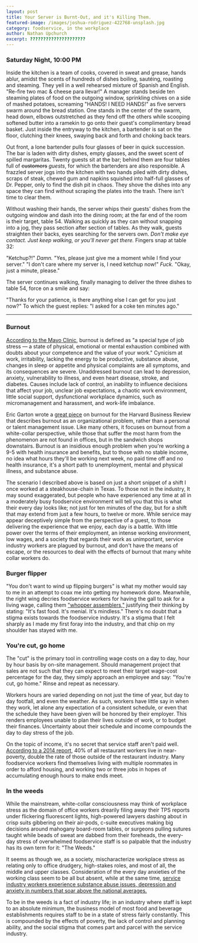 ```yaml
---
layout: post
title: Your Server is Burnt-Out, and it's Killing Them.
featured-image: /images/joshua-rodriguez-422768-unsplash.jpg
category: foodservice, in the workplace
author: Nathan Upchurch
excerpt: ?????????????????????
---
```

### Saturday Night, 10:00 PM

Inside the kitchen is a team of cooks, covered in sweat and grease, hands ablur, amidst the scents of hundreds of dishes boiling, sautéing, roasting and steaming. They yell in a well rehearsed mixture of Spanish and English. "Re-fire two mac & cheese para llevar!"  A manager stands beside ten steaming plates of food on the outgoing window, sprinkling chives on a side of mashed potatoes, screaming "HANDS! I NEED HANDS!" as five servers swarm around the bread station. One stands in the center of the swarm, head down, elbows outstretched as they fend off the others while scooping softened butter into a ramekin to go onto their guest's complimentary bread basket. Just inside the entryway to the kitchen, a bartender is sat on the floor, clutching their knees, swaying back and forth and choking back tears. 

Out front, a lone bartender pulls four glasses of beer in quick succession. The bar is laden with dirty dishes, empty glasses, and the sweet scent of spilled margaritas. Twenty guests sit at the bar; behind them are four tables full of ~~customers~~ *guests*, for which the bartenders are also responsible. A frazzled server jogs into the kitchen with two hands piled with dirty dishes, scraps of steak, chewed gum and napkins squished into half-full glasses of Dr. Pepper, only to find the dish pit in chaos. They shove the dishes into any space they can find without scraping the plates into the trash. There isn't time to clear them. 

Without washing their hands, the server whips their guests' dishes from the outgoing window and dash into the dining room; at the far end of the room is their target, table 54. Walking as quickly as they can without snapping into a jog, they pass section after section of tables. As they walk, guests straighten their backs, eyes searching for the servers own. *Don't make eye contact. Just keep walking, or you'll never get there.* Fingers snap at table 32:

"Ketchup?!" 
*Damn.*
"Yes, please just give me a moment while I find your server."
"I don't care where my server is, I need ketchup now!"
*Fuck.*
"Okay, just a minute, please."

The server continues walking, finally managing to deliver the three dishes to table 54, force on a smile and say: 

"Thanks for your patience, is there anything else I can get for you just now?" To which the guest replies: "I asked for a coke ten minutes ago."

---

### Burnout

[According to the Mayo Clinic](https://www.mayoclinic.org/healthy-lifestyle/adult-health/in-depth/burnout/art-20046642), burnout is defined as "a special type of job stress — a state of physical, emotional or mental exhaustion combined with doubts about your competence and the value of your work." Cynicism at work, irritability, lacking the energy to be productive, substance abuse, changes in sleep or appetite and physical complaints are all symptoms, and its consequences are severe. Unaddressed burnout can lead to  depression, anxiety, vulnerability to illness, and even heart disease, stroke, and diabetes. Causes include lack of control, an inability to influence decisions that affect your job, unclear job expectations, a chaotic work environment, little social support, dysfunctional workplace dynamics, such as micromanagement and harassment, and work-life imbalance. 

Eric Garton wrote a [great piece](https://hbr.org/2017/04/employee-burnout-is-a-problem-with-the-company-not-the-person) on burnout for the Harvard Business Review that describes burnout as an organizational problem, rather than a personal or talent management issue. Like many others, it focuses on burnout from a white-collar perspective, while those that suffer the most harm from the phenomenon are not found in offices, but in the sandwich shops downstairs. Burnout is an insidious enough problem when you're working a 9-5 with health insurance and benefits, but to those with no stable income, no idea what hours they'll be working next week, no paid time off and no health insurance, it's a short path to unemployment, mental and physical illness, and substance abuse.

The scenario I described above is based on just a short snippet of a shift I once worked at a steakhouse-chain in Texas. To those not in the industry, It may sound exaggerated, but people who have experienced any time at all in a moderately busy foodservice environment will tell you that this is what their every day looks like; not just for ten minutes of the day, but for a shift that may extend from just a few hours, to twelve or more. While service may appear deceptively simple from the perspective of a guest, to those delivering the experience that we enjoy, each day is a battle. With little power over the terms of their employment, an intense working environment, low wages, and a society that regards their work as unimportant, service industry workers are plagued by burnout, and don't have the means of escape, or the resources to deal with the effects of burnout that many white collar workers do.

### Burger flipper

"You don't want to wind up flipping burgers" is what my mother would say to me in an attempt to coax me into getting my homework done. Meanwhile, the right wing decries foodservice workers for having the gall to ask for a living wage, calling them ["whopper assemblers,"](https://www.theblaze.com/contributions/fast-food-workers-you-dont-deserve-15-an-hour-to-flip-burgers-and-thats-ok)  justifying their thinking by stating: "It's fast food. It's menial. It's mindless." There's no doubt that a stigma exists towards the foodservice industry. It's a stigma that I felt sharply as I made my first foray into the industry, and that chip on my shoulder has stayed with me. 

### You're cut, go home

The "cut" is the primary tool in controlling wage costs on a day to day, hour by hour basis by on-site management. Should management project that sales are not such that they can expect to meet their target wage-cost percentage for the day, they simply approach an employee and say: "You're cut, go home." Rinse and repeat as necessary.

Workers hours are varied depending on not just the time of year, but day to day footfall, and even the weather. As such, workers have little say in when they work, let alone any expectation of a consistent schedule, or even that the schedule they have been given will be honored by their employer. This renders employees unable to plan their lives outside of work, or to budget their finances. Uncertainty about their schedule and income compounds the day to day stress of the job. 

On the topic of income, it's no secret that service staff aren't paid well. [According to a 2014 report](https://www.epi.org/publication/restaurant-workers/), 40% of all restaurant workers live in near-poverty, double the rate of those outside of the restaurant industry.  Many foodservice workers find themselves living with multiple roommates in order to afford housing, and working two or three jobs in hopes of accumulating enough hours to make ends meet. 



### In the weeds

While the mainstream, white-collar consciousness may think of workplace stress as the domain of office workers drearily filing away their TPS reports under flickering fluorescent lights, high-powered lawyers dashing about in crisp suits gibbering on their air-pods, c-suite executives making big decisions around mahogany board-room tables, or surgeons pulling sutures taught while beads of sweat are dabbed from their foreheads, the every-day stress of overwhelmed foodservice staff is so palpable that the industry has its own term for it: "The Weeds."

It seems as though we, as a society, mischaracterize workplace stress as relating only to office drudgery, high-stakes roles, and most of all, the middle and upper classes. Consideration of the every day anxieties of the working class seem to be all but absent, while at the same time, [service industry workers experience substance abuse issues, depression and anxiety in numbers that soar above the national averages.](https://sprudge.com/health-series-part-iii-118876.html) 

To be in the weeds is a fact of industry life; in an industry where staff is kept to an absolute minimum, the business model of most food and beverage establishments requires staff to be in a state of stress fairly constantly. This is compounded by the effects of poverty, the lack of control and planning ability, and the social stigma that comes part and parcel with the service industry. 